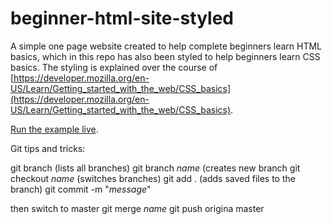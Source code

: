 # beginner-html-site-styled
A simple one page website created to help complete beginners learn HTML basics, which in this repo has also been styled to help beginners learn CSS basics. The styling is explained over the course of [https://developer.mozilla.org/en-US/Learn/Getting_started_with_the_web/CSS_basics](https://developer.mozilla.org/en-US/Learn/Getting_started_with_the_web/CSS_basics).

[Run the example live](http://mdn.github.io/beginner-html-site-styled/).

Git tips and tricks:

git branch  (lists all branches)
git branch *name* (creates new branch
git checkout *name* (switches branches) 
git add . (adds saved files to the branch)
git commit -m "*message*" 

then switch to master
git merge *name*
git push origina master
